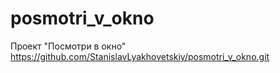 # posmotri_v_okno
Проект "Посмотри в окно"
https://github.com/StanislavLyakhovetskiy/posmotri_v_okno.git
